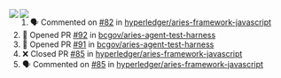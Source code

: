 <!-- https://github.com/anuraghazra/github-readme-stats --!>
<!-- https://github.com/JasonEtco/activity-box --!>
<!-- https://github.com/anuraghazra/github-readme-stats --!>
<!-- https://github.com/anuraghazra/github-readme-stats --!>
<!-- https://github.com/anuraghazra/github-readme-stats --!>


<div>
  <img align="left" src="https://github-readme-stats.vercel.app/api?username=TimoGlastra&show_icons=true&count_private=true" />
  <img align="left" src="https://github-readme-stats.vercel.app/api/top-langs/?username=TimoGlastra&layout=compact" />
</div>


<!--
<div>
  <a href="https://github.com/anuraghazra/github-readme-stats">
    <img align="left" src="https://github-readme-stats.vercel.app/api/pin/?username=anuraghazra&repo=github-readme-stats" />
  </a>
  <a href="https://github.com/anuraghazra/convoychat">
    <img align="left" src="https://github-readme-stats.vercel.app/api/pin/?username=anuraghazra&repo=convoychat" />
  </a>
</div>
--!>

<!--START_SECTION:activity-->
1. 🗣 Commented on [#82](https://github.com//hyperledger/aries-framework-javascript/issues/82) in [hyperledger/aries-framework-javascript](https://github.com//hyperledger/aries-framework-javascript)
2. 💪 Opened PR [#92](https://github.com//bcgov/aries-agent-test-harness/pull/92) in [bcgov/aries-agent-test-harness](https://github.com//bcgov/aries-agent-test-harness)
3. 💪 Opened PR [#91](https://github.com//bcgov/aries-agent-test-harness/pull/91) in [bcgov/aries-agent-test-harness](https://github.com//bcgov/aries-agent-test-harness)
4. ❌ Closed PR [#85](https://github.com//hyperledger/aries-framework-javascript/pull/85) in [hyperledger/aries-framework-javascript](https://github.com//hyperledger/aries-framework-javascript)
5. 🗣 Commented on [#85](https://github.com//hyperledger/aries-framework-javascript/issues/85) in [hyperledger/aries-framework-javascript](https://github.com//hyperledger/aries-framework-javascript)
<!--END_SECTION:activity-->
